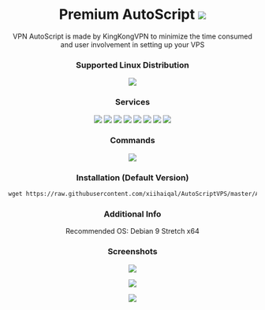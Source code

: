 <h1 align="center">Premium AutoScript <img src="https://img.shields.io/badge/Version-2.0.4-blue.svg"></h1>

<p align="center">VPN AutoScript is made by KingKongVPN to minimize the time consumed and user involvement in setting up your VPS</p>

<h3 align="center">Supported Linux Distribution</h3>
<p align="center">
  <a><img src="https://img.shields.io/badge/Supported%20Linux%20x64-Debian%3A%207%2C%208%2C%209%20--%20Ubuntu%3A%2014%2C%2016%2C%2018%20%26%20above-yellowgreen.svg"></a>

  
</p>
<h3 align="center">Services</h3>
<p align="center">
  <a><img src="https://img.shields.io/badge/Service-OpenSSH-green.svg"></a>
  <a><img src="https://img.shields.io/badge/Service-Webmin-green.svg"></a>
  <a><img src="https://img.shields.io/badge/Service-Dropbear-green.svg"></a>
  <a><img src="https://img.shields.io/badge/Service-BadVPN-green.svg"></a>
  <a><img src="https://img.shields.io/badge/Service-Stunnel-green.svg"></a>
  <a><img src="https://img.shields.io/badge/Service-OpenVPN-green.svg"></a>
  <a><img src="https://img.shields.io/badge/Service-Squid3-green.svg"></a>
  <a><img src="https://img.shields.io/badge/Service-TCP+UDP-green.svg"></a>
 </p>
<h3 align="center">Commands</h3>
<p align="center">
  <a><img src="https://img.shields.io/badge/Commands-menu-yellow.svg"></a>
 </p>

<h3 align="center">Installation (Default Version)</h3>

  ```html
wget https://raw.githubusercontent.com/xiihaiqal/AutoScriptVPS/master/AutoScript && chmod +x AutoScript && ./AutoScript
  ```
  
<h3 align="center">Additional Info</h3>
<p align="center">
Recommended OS: Debian 9 Stretch x64

<h3 align="center">Screenshots</h3>
<p align="center">
<img src="https://github.com/xiihaiqal/AutoScriptVPS/raw/master/Snapshots/1.png">
   </p>
  <p align="center">
  <img src="https://github.com/xiihaiqal/AutoScriptVPS/raw/master/Snapshots/2.png">
   </p>
  <p align="center">
  <img src="https://github.com/xiihaiqal/AutoScriptVPS/raw/master/Snapshots/3.png">
   </p>
   
